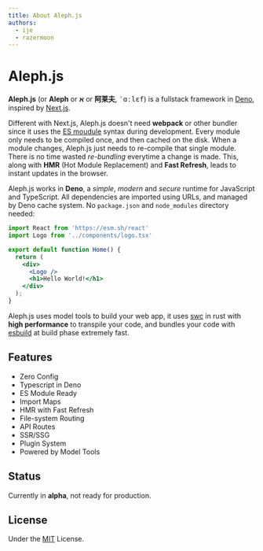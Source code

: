 ```yaml
---
title: About Aleph.js
authors:
  - ije
  - razermoon
---
```


# Aleph.js

**Aleph.js** (or **Aleph** or **א** or **阿莱夫**, <samp>ˈɑːlɛf</samp>) is a fullstack framework in [Deno], inspired by [Next.js].

Different with Next.js, Aleph.js doesn't need **webpack** or other bundler since it uses the [ES moudule] syntax during development. Every module only needs to be compiled once, and then cached on the disk.
When a module changes, Aleph.js just needs to re-compile that single module. There is no time wasted _re-bundling_ everytime a change is made. This, along with **HMR** (Hot Module Replacement) and **Fast Refresh**, leads to instant updates in the browser.

Aleph.js works in **Deno**, a _simple_, _modern_ and _secure_ runtime for JavaScript and TypeScript. All dependencies are imported using URLs, and managed by Deno cache system. No `package.json` and `node_modules` directory needed:

```jsx
import React from 'https://esm.sh/react'
import Logo from '../components/logo.tsx'

export default function Home() {
  return (
    <div>
      <Logo />
      <h1>Hello World!</h1>
    </div>
  );
}
```

Aleph.js uses model tools to build your web app, it uses [swc] in rust with **high performance** to transpile your code, and bundles your code with [esbuild] at build phase extremely fast.

## Features

- Zero Config
- Typescript in Deno
- ES Module Ready
- Import Maps
- HMR with Fast Refresh
- File-system Routing
- API Routes
- SSR/SSG
- Plugin System
- Powered by Model Tools

## Status

Currently in **alpha**, not ready for production.

## License

Under the [MIT](https://opensource.org/licenses/MIT) License.

[ES moudule]: https://developer.mozilla.org/en-US/docs/Web/JavaScript/Guide/Modules
[deno]: https://deno.land
[next.js]: https://nextjs.org
[swc]: https://swc.rs
[esbuild]: https://github.com/evanw/esbuild

